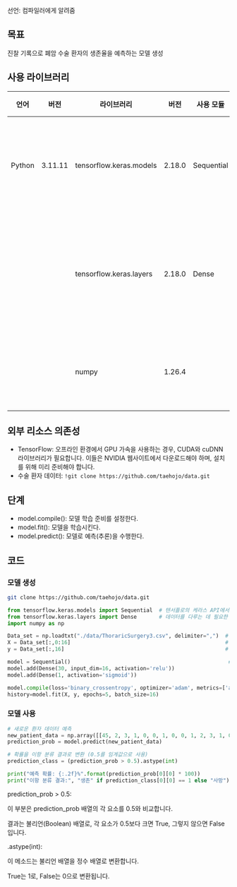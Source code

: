 선언: 컴파일러에게 알려줌

## 목표
진찰 기록으로 폐암 수술 환자의 생존율을 예측하는 모델 생성

## 사용 라이브러리
|언어|버전|라이브러리|버전|사용 모듈|용도|
|---|---|---|---|---|---|
|Python|3.11.11|tensorflow.keras.models|2.18.0|Sequential|전체 모델 구조를 정의|
|||tensorflow.keras.layers|2.18.0|Dense|모델 내부의 개별 층을 구성|
|||numpy|1.26.4||데이터 불러오기|



## 외부 리소스 의존성
- TensorFlow: 오프라인 환경에서 GPU 가속을 사용하는 경우, CUDA와 cuDNN 라이브러리가 필요합니다. 이들은 NVIDIA 웹사이트에서 다운로드해야 하며, 설치를 위해 미리 준비해야 합니다.
- 수술 환자 데이터: `!git clone https://github.com/taehojo/data.git`

## 단계

- model.compile(): 모델 학습 준비를 설정한다.
- model.fit(): 모델을 학습시킨다.
- model.predict(): 모델로 예측(추론)을 수행한다.


## 코드

### 모델 생성
```bash
git clone https://github.com/taehojo/data.git
```

```python title:ch02-colab.ipynb
from tensorflow.keras.models import Sequential  # 텐서플로의 케라스 API에서 필요한 함수들을 불러옵니다.
from tensorflow.keras.layers import Dense       # 데이터를 다루는 데 필요한 라이브러리를 불러옵니다.
import numpy as np

Data_set = np.loadtxt("./data/ThoraricSurgery3.csv", delimiter=",")  # 수술 환자 데이터를 불러옵니다.
X = Data_set[:,0:16]                                                 # 환자의 진찰 기록을 X로 지정합니다.
y = Data_set[:,16]                                                   # 수술 후 사망/생존 여부를 y로 지정합니다.

model = Sequential()                                                  # 딥러닝 모델의 구조를 결정합니다.
model.add(Dense(30, input_dim=16, activation='relu'))
model.add(Dense(1, activation='sigmoid'))

model.compile(loss='binary_crossentropy', optimizer='adam', metrics=['accuracy'])  # 딥러닝 모델을 실행합니다.
history=model.fit(X, y, epochs=5, batch_size=16)

```

### 모델 사용
```python title:ch02-colab.ipynb
# 새로운 환자 데이터 예측
new_patient_data = np.array([[45, 2, 3, 1, 0, 0, 1, 0, 0, 1, 2, 3, 1, 0, 1, 0]])
prediction_prob = model.predict(new_patient_data)

# 확률을 이항 분류 결과로 변환 (0.5를 임계값으로 사용)
prediction_class = (prediction_prob > 0.5).astype(int)

print("예측 확률: {:.2f}%".format(prediction_prob[0][0] * 100))
print("이항 분류 결과:", "생존" if prediction_class[0][0] == 1 else "사망")
```

prediction_prob > 0.5:

이 부분은 prediction_prob 배열의 각 요소를 0.5와 비교합니다.

결과는 불리언(Boolean) 배열로, 각 요소가 0.5보다 크면 True, 그렇지 않으면 False입니다.

.astype(int):

이 메소드는 불리언 배열을 정수 배열로 변환합니다.

True는 1로, False는 0으로 변환됩니다.
